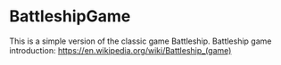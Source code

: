 # BattleshipGame
This is a simple version of the classic game Battleship.
Battleship game introduction: https://en.wikipedia.org/wiki/Battleship_(game)
